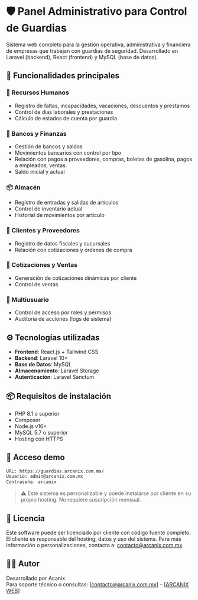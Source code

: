 # 🛡️ Panel Administrativo para Control de Guardias

Sistema web completo para la gestión operativa, administrativa y financiera de empresas que trabajan con guardias de seguridad. Desarrollado en Laravel (backend), React (frontend) y MySQL (base de datos).

## 🚀 Funcionalidades principales

<!-- ### 👮 Gestión de Guardias

- Registro y administración de guardias
- Check-in / Check-out
- Asignación de equipo
- Historial de actividades y movimientos -->

### 🧾 Recursos Humanos

- Registro de faltas, incapacidades, vacaciones, descuentos y préstamos
- Control de días laborales y prestaciones
- Cálculo de estados de cuenta por guardia

### 🏦 Bancos y Finanzas

- Gestión de bancos y saldos
- Movimientos bancarios con control por tipo
- Relación con pagos a proveedores, compras, boletas de gasolina, pagos a empleados, ventas.
- Saldo inicial y actual

### 📦 Almacén

- Registro de entradas y salidas de artículos
- Control de inventario actual
- Historial de movimientos por artículo

### 👥 Clientes y Proveedores

- Registro de datos fiscales y sucursales
- Relación con cotizaciones y órdenes de compra

### 💼 Cotizaciones y Ventas

- Generación de cotizaciones dinámicas por cliente
- Control de ventas

<!-- ### 📍 Recorridos y Reportes de Guardia

- Generador de códigos QR para puntos de control
- Registro de recorridos con hora, fecha, ubicación y evidencia (desde app)
- Reportes automáticos de incidencias y bitácoras -->

### 👤 Multiusuario

- Control de acceso por roles y permisos
- Auditoría de acciones (logs de sistema)

## ⚙️ Tecnologías utilizadas

- **Frontend**: React.js + Tailwind CSS
- **Backend**: Laravel 10+
- **Base de Datos**: MySQL
- **Almacenamiento**: Laravel Storage
- **Autenticación**: Laravel Sanctum
<!-- - **Mobile (solo lectura/escritura)**: App React Native (conectada por API) -->

## 📦 Requisitos de instalación

- PHP 8.1 o superior
- Composer
- Node.js v16+
- MySQL 5.7 o superior
- Hosting con HTTPS

## 🔐 Acceso demo

```txt
URL: https://guardias.arcanix.com.mx/
Usuario: admin@arcanix.com.mx
Contraseña: arcanix
```

> ⚠️ Este sistema es personalizable y puede instalarse por cliente en su propio hosting. No requiere suscripción mensual.

## 📄 Licencia

Este software puede ser licenciado por cliente con código fuente completo. El cliente es responsable del hosting, datos y uso del sistema. Para más información o personalizaciones, contacta a: contacto@arcanix.com.mx

## 👨‍💻 Autor

Desarrollado por Acanix  
Para soporte técnico o consultas: [contacto@arcanix.com.mx] – [[ARCANIX WEB](https://arcanix.com.mx/)]
